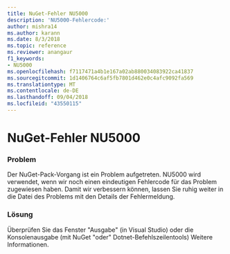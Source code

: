 ```yaml
---
title: NuGet-Fehler NU5000
description: 'NU5000-Fehlercode:'
author: mishra14
ms.author: karann
ms.date: 8/3/2018
ms.topic: reference
ms.reviewer: anangaur
f1_keywords:
- NU5000
ms.openlocfilehash: f7117471a4b1e167a02ab880034083922ca41837
ms.sourcegitcommit: 1d1406764c6af5fb7801d462e0c4afc9092fa569
ms.translationtype: MT
ms.contentlocale: de-DE
ms.lasthandoff: 09/04/2018
ms.locfileid: "43550115"
---
```

# <a name="nuget-error-nu5000"></a>NuGet-Fehler NU5000

### <a name="issue"></a>Problem

Der NuGet-Pack-Vorgang ist ein Problem aufgetreten. NU5000 wird verwendet, wenn wir noch einen eindeutigen Fehlercode für das Problem zugewiesen haben. Damit wir verbessern können, lassen Sie ruhig weiter in die Datei des Problems mit den Details der Fehlermeldung.


### <a name="solution"></a>Lösung

Überprüfen Sie das Fenster "Ausgabe" (in Visual Studio) oder die Konsolenausgabe (mit NuGet "oder" Dotnet-Befehlszeilentools) Weitere Informationen.


